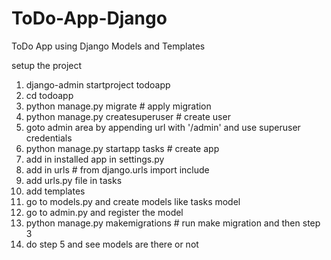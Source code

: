 # ToDo-App-Django
ToDo App using Django Models and Templates

setup the project
1. django-admin startproject todoapp
2. cd todoapp
3. python manage.py migrate                 # apply migration
4. python manage.py createsuperuser         # create user
5. goto admin area by appending url with '/admin' and use superuser credentials
6. python manage.py startapp tasks          # create app
7. add in installed app in settings.py
8. add in urls                             # from django.urls import include
9. add urls.py file in tasks
10. add templates
11. go to models.py and create models like tasks model
12. go to admin.py and register the model
13. python manage.py makemigrations                      # run make migration and then step 3
14. do step 5 and see models are there or not

